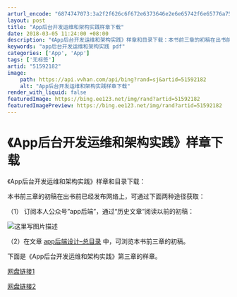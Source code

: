 ```yaml
---
arturl_encode: "6874747073:3a2f2f626c6f672e6373646e2e6e65742f6e65776a75657169:2f61727469636c652f64657461696c732f3531353932313832"
layout: post
title: "App后台开发运维和架构实践样章下载"
date: 2018-03-05 11:24:00 +08:00
description: "《App后台开发运维和架构实践》样章和目录下载：本书前三章的初稿在出书前已经发布网络上，可通过下面两"
keywords: "app后台开发运维和架构实践 pdf"
categories: ['App', 'App']
tags: ['无标签']
artid: "51592182"
image:
    path: https://api.vvhan.com/api/bing?rand=sj&artid=51592182
    alt: "App后台开发运维和架构实践样章下载"
render_with_liquid: false
featuredImage: https://bing.ee123.net/img/rand?artid=51592182
featuredImagePreview: https://bing.ee123.net/img/rand?artid=51592182
---
```


# 《App后台开发运维和架构实践》样章下载

《App后台开发运维和架构实践》样章和目录下载：

本书前三章的初稿在出书前已经发布网络上，可通过下面两种途径获取：
  
（1） 订阅本人公众号”app后端”，通过“历史文章”阅读以前的初稿：
  
![这里写图片描述](https://img-blog.csdn.net/20150205162004526)

（2）在文章
[app后端设计–总目录](http://blog.csdn.net/newjueqi/article/details/19003775)
中，可浏览本书前三章的初稿。

下面是《App后台开发运维和架构实践》第三章的样章。
  
[网盘链接1](http://7fvhip.com1.z0.glb.clouddn.com/App%E5%90%8E%E5%8F%B0%E5%BC%80%E5%8F%91%E8%BF%90%E7%BB%B4%E5%92%8C%E6%9E%B6%E6%9E%84%E5%AE%9E%E8%B7%B5.zip)
  
[网盘链接2](http://pan.baidu.com/s/1jInl8IM)
